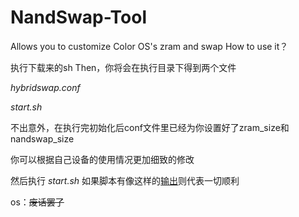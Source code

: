 # NandSwap-Tool
Allows you to customize Color OS's zram and swap
How to use it？

执行下载来的sh
Then，你将会在执行目录下得到两个文件

_hybridswap.conf_ 

_start.sh_

不出意外，在执行完初始化后conf文件里已经为你设置好了zram_size和nandswap_size

你可以根据自己设备的使用情况更加细致的修改

然后执行 _start.sh_ 如果脚本有像这样的[输出](https://github.com/Magma-71453/NandSwap-Tool/blob/main/Screenshot_2025-04-16-16-33-21-19_84d3000e3f4017145260f7618db1d683.jpg)则代表一切顺利

os：~~废话罢了~~


